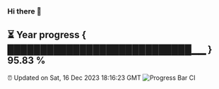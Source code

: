 ### Hi there 👋
⏳ Year progress { ████████████████████████████▁▁ } 95.83 %
---
⏰ Updated on Sat, 16 Dec 2023 18:16:23 GMT
![Progress Bar CI](https://github.com/liununu/liununu/workflows/Progress%20Bar%20CI/badge.svg)
